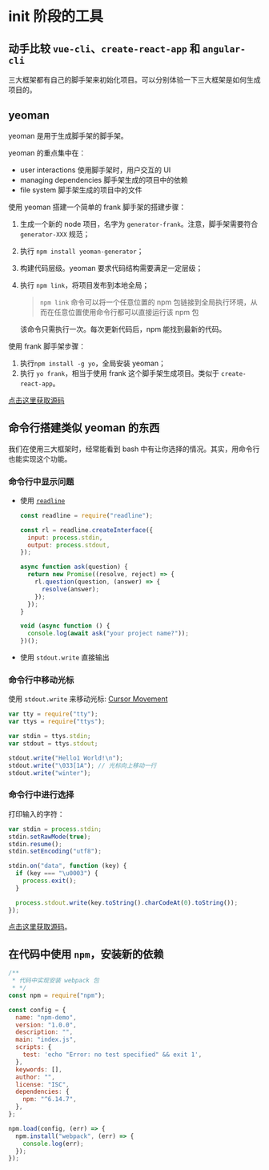 # init 阶段的工具

## 动手比较 `vue-cli`、`create-react-app` 和 `angular-cli`

三大框架都有自己的脚手架来初始化项目。可以分别体验一下三大框架是如何生成项目的。

## yeoman

yeoman 是用于生成脚手架的脚手架。

yeoman 的重点集中在：

- user interactions 使用脚手架时，用户交互的 UI
- managing dependencies 脚手架生成的项目中的依赖
- file system 脚手架生成的项目中的文件

使用 yeoman 搭建一个简单的 frank 脚手架的搭建步骤：

1. 生成一个新的 node 项目，名字为 `generator-frank`。注意，脚手架需要符合 `generator-XXX` 规范；
2. 执行 `npm install yeoman-generator`；
3. 构建代码层级。yeoman 要求代码结构需要满足一定层级；
4. 执行 `npm link`，将项目发布到本地全局；

   > `npm link` 命令可以将一个任意位置的 npm 包链接到全局执行环境，从而在任意位置使用命令行都可以直接运行该 npm 包

   该命令只需执行一次。每次更新代码后，npm 能找到最新的代码。

使用 frank 脚手架步骤：

1. 执行`npm install -g yo`，全局安装 yeoman；
2. 执行 `yo frank`，相当于使用 frank 这个脚手架生成项目。类似于 `create-react-app`。

[点击这里获取源码](##)

## 命令行搭建类似 yeoman 的东西

我们在使用三大框架时，经常能看到 bash 中有让你选择的情况。其实，用命令行也能实现这个功能。

### 命令行中显示问题

- 使用 [`readline`](https://nodejs.org/api/readline.html#readline_rl_question_query_callback)

  ```javascript
  const readline = require("readline");

  const rl = readline.createInterface({
    input: process.stdin,
    output: process.stdout,
  });

  async function ask(question) {
    return new Promise((resolve, reject) => {
      rl.question(question, (answer) => {
        resolve(answer);
      });
    });
  }

  void (async function () {
    console.log(await ask("your project name?"));
  })();
  ```

- 使用 `stdout.write` 直接输出

### 命令行中移动光标

使用 `stdout.write` 来移动光标: [Cursor Movement](http://www.tldp.org/HOWTO/Bash-Prompt-HOWTO/x361.html)

```javascript
var tty = require("tty");
var ttys = require("ttys");

var stdin = ttys.stdin;
var stdout = ttys.stdout;

stdout.write("Hello1 World!\n");
stdout.write("\033[1A"); // 光标向上移动一行
stdout.write("winter");
```

### 命令行中进行选择

打印输入的字符：

```javascript
var stdin = process.stdin;
stdin.setRawMode(true);
stdin.resume();
stdin.setEncoding("utf8");

stdin.on("data", function (key) {
  if (key === "\u0003") {
    process.exit();
  }

  process.stdout.write(key.toString().charCodeAt(0).toString());
});
```

[点击这里获取源码](##)。

## 在代码中使用 `npm`，安装新的依赖

```javascript
/**
 * 代码中实现安装 webpack 包
 * */
const npm = require("npm");

const config = {
  name: "npm-demo",
  version: "1.0.0",
  description: "",
  main: "index.js",
  scripts: {
    test: 'echo "Error: no test specified" && exit 1',
  },
  keywords: [],
  author: "",
  license: "ISC",
  dependencies: {
    npm: "^6.14.7",
  },
};

npm.load(config, (err) => {
  npm.install("webpack", (err) => {
    console.log(err);
  });
});
```
